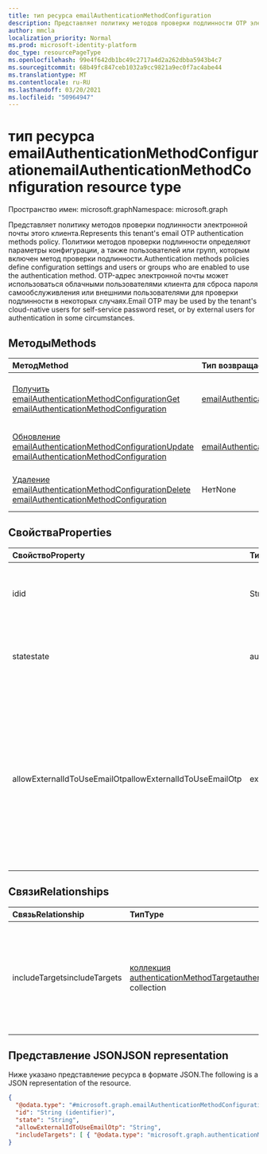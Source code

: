 ```yaml
---
title: тип ресурса emailAuthenticationMethodConfiguration
description: Представляет политику методов проверки подлинности OTP электронной почты
author: mmcla
localization_priority: Normal
ms.prod: microsoft-identity-platform
doc_type: resourcePageType
ms.openlocfilehash: 99e4f642db1bc49c2717a4d2a262dbba5943b4c7
ms.sourcegitcommit: 68b49fc847ceb1032a9cc9821a9ec0f7ac4abe44
ms.translationtype: MT
ms.contentlocale: ru-RU
ms.lasthandoff: 03/20/2021
ms.locfileid: "50964947"
---
```

# <a name="emailauthenticationmethodconfiguration-resource-type"></a><span data-ttu-id="af36d-103">тип ресурса emailAuthenticationMethodConfiguration</span><span class="sxs-lookup"><span data-stu-id="af36d-103">emailAuthenticationMethodConfiguration resource type</span></span>

<span data-ttu-id="af36d-104">Пространство имен: microsoft.graph</span><span class="sxs-lookup"><span data-stu-id="af36d-104">Namespace: microsoft.graph</span></span>

<span data-ttu-id="af36d-105">Представляет политику методов проверки подлинности электронной почты этого клиента.</span><span class="sxs-lookup"><span data-stu-id="af36d-105">Represents this tenant's email OTP authentication methods policy.</span></span> <span data-ttu-id="af36d-106">Политики методов проверки подлинности определяют параметры конфигурации, а также пользователей или групп, которым включен метод проверки подлинности.</span><span class="sxs-lookup"><span data-stu-id="af36d-106">Authentication methods policies define configuration settings and users or groups who are enabled to use the authentication method.</span></span> <span data-ttu-id="af36d-107">OTP-адрес электронной почты может использоваться облачными пользователями клиента для сброса пароля самообслуживления или внешними пользователями для проверки подлинности в некоторых случаях.</span><span class="sxs-lookup"><span data-stu-id="af36d-107">Email OTP may be used by the tenant's cloud-native users for self-service password reset, or by external users for authentication in some circumstances.</span></span>

## <a name="methods"></a><span data-ttu-id="af36d-108">Методы</span><span class="sxs-lookup"><span data-stu-id="af36d-108">Methods</span></span>

|<span data-ttu-id="af36d-109">Метод</span><span class="sxs-lookup"><span data-stu-id="af36d-109">Method</span></span>|<span data-ttu-id="af36d-110">Тип возвращаемых данных</span><span class="sxs-lookup"><span data-stu-id="af36d-110">Return type</span></span>|<span data-ttu-id="af36d-111">Описание</span><span class="sxs-lookup"><span data-stu-id="af36d-111">Description</span></span>|
|:---|:---|:---|
|[<span data-ttu-id="af36d-112">Получить emailAuthenticationMethodConfiguration</span><span class="sxs-lookup"><span data-stu-id="af36d-112">Get emailAuthenticationMethodConfiguration</span></span>](../api/emailauthenticationmethodconfiguration-get.md)|[<span data-ttu-id="af36d-113">emailAuthenticationMethodConfiguration</span><span class="sxs-lookup"><span data-stu-id="af36d-113">emailAuthenticationMethodConfiguration</span></span>](../resources/emailauthenticationmethodconfiguration.md)|<span data-ttu-id="af36d-114">Ознакомьтесь с свойствами и отношениями объекта emailAuthenticationMethodConfiguration.</span><span class="sxs-lookup"><span data-stu-id="af36d-114">Read the properties and relationships of an emailAuthenticationMethodConfiguration object.</span></span>|
|[<span data-ttu-id="af36d-115">Обновление emailAuthenticationMethodConfiguration</span><span class="sxs-lookup"><span data-stu-id="af36d-115">Update emailAuthenticationMethodConfiguration</span></span>](../api/emailauthenticationmethodconfiguration-update.md)|[<span data-ttu-id="af36d-116">emailAuthenticationMethodConfiguration</span><span class="sxs-lookup"><span data-stu-id="af36d-116">emailAuthenticationMethodConfiguration</span></span>](../resources/emailauthenticationmethodconfiguration.md)|<span data-ttu-id="af36d-117">Обновление свойств объекта emailAuthenticationMethodConfiguration.</span><span class="sxs-lookup"><span data-stu-id="af36d-117">Update the properties of an emailAuthenticationMethodConfiguration object.</span></span>|
|[<span data-ttu-id="af36d-118">Удаление emailAuthenticationMethodConfiguration</span><span class="sxs-lookup"><span data-stu-id="af36d-118">Delete emailAuthenticationMethodConfiguration</span></span>](../api/emailauthenticationmethodconfiguration-delete.md)|<span data-ttu-id="af36d-119">Нет</span><span class="sxs-lookup"><span data-stu-id="af36d-119">None</span></span>|<span data-ttu-id="af36d-120">Удаляет объект emailAuthenticationMethodConfiguration.</span><span class="sxs-lookup"><span data-stu-id="af36d-120">Deletes an emailAuthenticationMethodConfiguration object.</span></span>|

## <a name="properties"></a><span data-ttu-id="af36d-121">Свойства</span><span class="sxs-lookup"><span data-stu-id="af36d-121">Properties</span></span>

|<span data-ttu-id="af36d-122">Свойство</span><span class="sxs-lookup"><span data-stu-id="af36d-122">Property</span></span>|<span data-ttu-id="af36d-123">Тип</span><span class="sxs-lookup"><span data-stu-id="af36d-123">Type</span></span>|<span data-ttu-id="af36d-124">Описание</span><span class="sxs-lookup"><span data-stu-id="af36d-124">Description</span></span>|
|:---|:---|:---|
|<span data-ttu-id="af36d-125">id</span><span class="sxs-lookup"><span data-stu-id="af36d-125">id</span></span>|<span data-ttu-id="af36d-126">String</span><span class="sxs-lookup"><span data-stu-id="af36d-126">String</span></span>|<span data-ttu-id="af36d-127">Идентификатор политики метода проверки подлинности.</span><span class="sxs-lookup"><span data-stu-id="af36d-127">The authentication method policy identifier.</span></span> <span data-ttu-id="af36d-128">Унаследованный от [проверки подлинностиMethodConfiguration](../resources/authenticationmethodconfiguration.md).</span><span class="sxs-lookup"><span data-stu-id="af36d-128">Inherited from [authenticationMethodConfiguration](../resources/authenticationmethodconfiguration.md).</span></span>|
|<span data-ttu-id="af36d-129">state</span><span class="sxs-lookup"><span data-stu-id="af36d-129">state</span></span>|<span data-ttu-id="af36d-130">authenticationMethodState</span><span class="sxs-lookup"><span data-stu-id="af36d-130">authenticationMethodState</span></span>|<span data-ttu-id="af36d-131">Указывает, включен этот метод проверки подлинности или нет.</span><span class="sxs-lookup"><span data-stu-id="af36d-131">Indicates whether this authentication method is enabled or not.</span></span> <span data-ttu-id="af36d-132">Возможные значения: `enabled`, `disabled`.</span><span class="sxs-lookup"><span data-stu-id="af36d-132">Possible values are: `enabled`, `disabled`.</span></span>|
|<span data-ttu-id="af36d-133">allowExternalIdToUseEmailOtp</span><span class="sxs-lookup"><span data-stu-id="af36d-133">allowExternalIdToUseEmailOtp</span></span>|<span data-ttu-id="af36d-134">externalEmailOtpState</span><span class="sxs-lookup"><span data-stu-id="af36d-134">externalEmailOtpState</span></span>|<span data-ttu-id="af36d-135">Определяет, является ли OTP электронной почты для внешних пользователей для проверки подлинности.</span><span class="sxs-lookup"><span data-stu-id="af36d-135">Determines whether email OTP is usable by external users for authentication.</span></span> <span data-ttu-id="af36d-136">Возможные значения: `default`, `enabled`, `disabled`, `unknownFutureValue`.</span><span class="sxs-lookup"><span data-stu-id="af36d-136">Possible values are: `default`, `enabled`, `disabled`, `unknownFutureValue`.</span></span> <span data-ttu-id="af36d-137">Клиенты в состоянии, которое не использует общедоступный предварительный просмотр, автоматически будут иметь включенную OTP-почту начиная с `default` марта 2021 г.</span><span class="sxs-lookup"><span data-stu-id="af36d-137">Tenants in the `default` state who did not use public preview will automatically have email OTP enabled beginning in March 2021.</span></span>|

## <a name="relationships"></a><span data-ttu-id="af36d-138">Связи</span><span class="sxs-lookup"><span data-stu-id="af36d-138">Relationships</span></span>

|<span data-ttu-id="af36d-139">Связь</span><span class="sxs-lookup"><span data-stu-id="af36d-139">Relationship</span></span>|<span data-ttu-id="af36d-140">Тип</span><span class="sxs-lookup"><span data-stu-id="af36d-140">Type</span></span>|<span data-ttu-id="af36d-141">Описание</span><span class="sxs-lookup"><span data-stu-id="af36d-141">Description</span></span>|
|:---|:---|:---|
|<span data-ttu-id="af36d-142">includeTargets</span><span class="sxs-lookup"><span data-stu-id="af36d-142">includeTargets</span></span>|<span data-ttu-id="af36d-143">[коллекция authenticationMethodTarget](../resources/authenticationmethodtarget.md)</span><span class="sxs-lookup"><span data-stu-id="af36d-143">[authenticationMethodTarget](../resources/authenticationmethodtarget.md) collection</span></span>|<span data-ttu-id="af36d-144">Коллекция пользователей или групп, которые могут использовать метод проверки подлинности.</span><span class="sxs-lookup"><span data-stu-id="af36d-144">A collection of users or groups who are enabled to use the authentication method.</span></span>|

## <a name="json-representation"></a><span data-ttu-id="af36d-145">Представление JSON</span><span class="sxs-lookup"><span data-stu-id="af36d-145">JSON representation</span></span>

<span data-ttu-id="af36d-146">Ниже указано представление ресурса в формате JSON.</span><span class="sxs-lookup"><span data-stu-id="af36d-146">The following is a JSON representation of the resource.</span></span>
<!-- {
  "blockType": "resource",
  "keyProperty": "id",
  "@odata.type": "microsoft.graph.emailAuthenticationMethodConfiguration",
  "baseType": "microsoft.graph.authenticationMethodConfiguration",
  "openType": false
}
-->

```json
{
  "@odata.type": "#microsoft.graph.emailAuthenticationMethodConfiguration",
  "id": "String (identifier)",
  "state": "String",
  "allowExternalIdToUseEmailOtp": "String",
  "includeTargets": [ { "@odata.type": "microsoft.graph.authenticationMethodTarget" } ]
}
```

